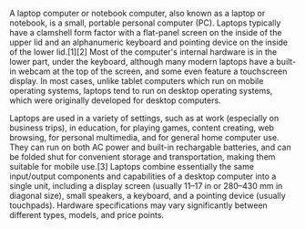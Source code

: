 <title>Laptop</title>

A laptop computer or notebook computer, also known as a laptop or notebook, is a small, portable personal computer (PC). Laptops typically have a clamshell form factor with a flat-panel screen on the inside of the upper lid and an alphanumeric keyboard and pointing device on the inside of the lower lid.[1][2] Most of the computer's internal hardware is in the lower part, under the keyboard, although many modern laptops have a built-in webcam at the top of the screen, and some even feature a touchscreen display. In most cases, unlike tablet computers which run on mobile operating systems, laptops tend to run on desktop operating systems, which were originally developed for desktop computers.

Laptops are used in a variety of settings, such as at work (especially on business trips), in education, for playing games, content creating, web browsing, for personal multimedia, and for general home computer use. They can run on both AC power and built-in rechargable batteries, and can be folded shut for convenient storage and transportation, making them suitable for mobile use.[3] Laptops combine essentially the same input/output components and capabilities of a desktop computer into a single unit, including a display screen (usually 11–17 in or 280–430 mm in diagonal size), small speakers, a keyboard, and a pointing device (usually touchpads). Hardware specifications may vary significantly between different types, models, and price points.

